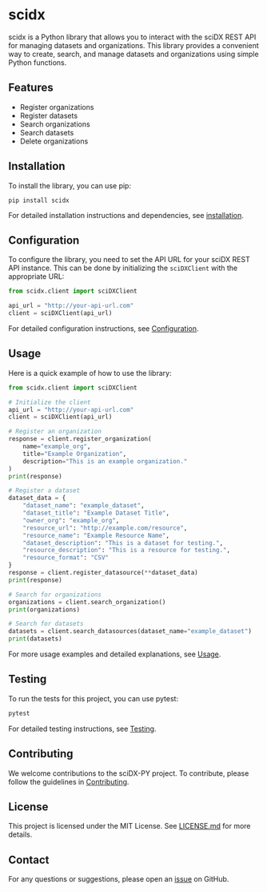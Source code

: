 # scidx

scidx is a Python library that allows you to interact with the sciDX REST API for managing datasets and organizations. This library provides a convenient way to create, search, and manage datasets and organizations using simple Python functions.

## Features

- Register organizations
- Register datasets
- Search organizations
- Search datasets
- Delete organizations

## Installation

To install the library, you can use pip:

```
pip install scidx
```

For detailed installation instructions and dependencies, see [installation](https://github.com/sci-ndp/scidx-py/blob/main/docs/installation.md).

## Configuration

To configure the library, you need to set the API URL for your sciDX REST API instance. This can be done by initializing the `sciDXClient` with the appropriate URL:

```python
from scidx.client import sciDXClient

api_url = "http://your-api-url.com"
client = sciDXClient(api_url)
```

For detailed configuration instructions, see [Configuration](https://github.com/sci-ndp/scidx-py/blob/main/docs/configuration.md).

## Usage

Here is a quick example of how to use the library:

```python
from scidx.client import sciDXClient

# Initialize the client
api_url = "http://your-api-url.com"
client = sciDXClient(api_url)

# Register an organization
response = client.register_organization(
    name="example_org",
    title="Example Organization",
    description="This is an example organization."
)
print(response)

# Register a dataset
dataset_data = {
    "dataset_name": "example_dataset",
    "dataset_title": "Example Dataset Title",
    "owner_org": "example_org",
    "resource_url": "http://example.com/resource",
    "resource_name": "Example Resource Name",
    "dataset_description": "This is a dataset for testing.",
    "resource_description": "This is a resource for testing.",
    "resource_format": "CSV"
}
response = client.register_datasource(**dataset_data)
print(response)

# Search for organizations
organizations = client.search_organization()
print(organizations)

# Search for datasets
datasets = client.search_datasources(dataset_name="example_dataset")
print(datasets)
```

For more usage examples and detailed explanations, see [Usage](https://github.com/sci-ndp/scidx-py/blob/main/docs/usage.md).

## Testing

To run the tests for this project, you can use pytest:

```bash
pytest
```

For detailed testing instructions, see [Testing](https://github.com/sci-ndp/scidx-py/blob/main/docs/testing.md).

## Contributing

We welcome contributions to the sciDX-PY project. To contribute, please follow the guidelines in [Contributing](https://github.com/sci-ndp/scidx-py/blob/main/docs/contributing.md).

## License

This project is licensed under the MIT License. See [LICENSE.md](https://github.com/sci-ndp/scidx-py/blob/main/docs/LICENSE.md) for more details.

## Contact

For any questions or suggestions, please open an [issue](https://github.com/sci-ndp/scidx-py/blob/main/docs/issues.md) on GitHub.
